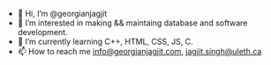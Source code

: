 - 👋 Hi, I’m @georgianjagjit
- 👀 I’m interested in making && maintaing database and software development.
- 🌱 I’m currently learning C++, HTML, CSS, JS, C.
- 📫 How to reach me info@georgianjagjit.com, jagjit.singh@uleth.ca
